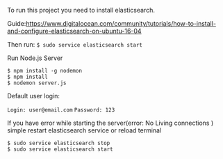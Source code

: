 


To run this project you need to install elasticsearch.

Guide:https://www.digitalocean.com/community/tutorials/how-to-install-and-configure-elasticsearch-on-ubuntu-16-04

Then  run:
    `$ sudo service elasticsearch start`
    

Run  Node.js Server

    $ npm install -g nodemon
    $ npm install 
    $ nodemon server.js

Default user login:

`Login: user@email.com`
`Password: 123`

If you have error while starting the server(error: No Living connections
)  simple restart elasticsearch service or reload terminal

    $ sudo service elasticsearch stop
    $ sudo service elasticsearch start
